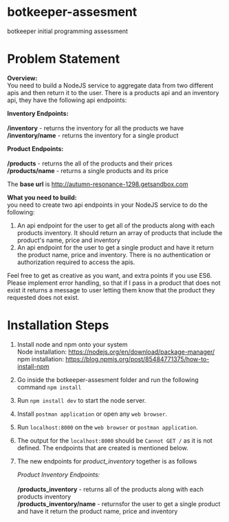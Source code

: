 # botkeeper-assesment
botkeeper initial programming assessment

# Problem Statement

**Overview:** <br/>
You need to build a NodeJS service to aggregate data from two different apis and then return it to the user. There is a products api and an inventory api, they have the following api endpoints:

**Inventory Endpoints:**<br/><br/>
**/inventory** - returns the inventory for all the products we have <br/>
**/inventory/name**  - returns the inventory for a single product <br/>

**Product Endpoints:**<br/><br/>
**/products** - returns the all of the products and their prices <br/>
**/products/name** - returns a single products and its price <br/>

The **base url** is http://autumn-resonance-1298.getsandbox.com <br/>

**What you need to build:**<br/>
you need to create two api endpoints in your NodeJS service to do the following:
1. An api endpoint for the user to get all of the products along with each products inventory. It should return an array of products that include the product's name, price and inventory
2. An api endpoint for the user to get a single product and have it return the product name, price and inventory.
There is no authentication or authorization required to access the apis.

Feel free to get as creative as you want, and extra points if you use ES6. Please implement error handling, so that if I pass in a product that does not exist it returns a message to user letting them know that the product they requested does not exist.

# Installation Steps

1. Install node and npm onto your system <br/>
    Node installation: https://nodejs.org/en/download/package-manager/<br/>
    npm installation: https://blog.npmjs.org/post/85484771375/how-to-install-npm<br/>

2. Go inside the botkeeper-assesment folder and run the following command
    `npm install`

3. Run `npm install dev` to start the node server.

4. Install `postman application` or open any `web browser`.

5. Run `localhost:8000` on the `web browser` or `postman application`.

6. The output for the `localhost:8000` should be `Cannot GET /` as it is not defined. The endpoints that are created is mentioned below.

7. The new endpoints for *product_inventory* together is as follows<br />

    *Product Inventory Endpoints:* <br/><br/>
    **/products_inventory** - returns all of the products along with each products inventory <br/>
    **/products_inventory/name** - returnsfor the user to get a single product and have it return the product name, price and inventory <br/>
